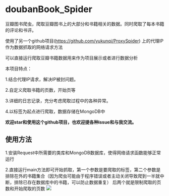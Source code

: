 # doubanBook_Spider

豆瓣图书爬虫，爬取豆瓣图书上的大部分和书籍相关的数据。同时爬取了每本书籍的评论和书评。

使用了另一个github项目(https://github.com/yukunqi/ProxySpider)
上的代理IP作为数据抓取的网络请求方法

可以直接运行爬取豆瓣书籍数据用来作为项目展示或者进行数据分析

本项目特点：

1.结合代理IP请求，解决IP被封问题。

2.自定义爬取书籍的页数，开始页等

3.详细的日志记录，充分考虑爬取过程中的各种异常。

4.以标签为起点进行爬取，数据存储在MongoDB中

**欢迎star和使用这个github项目，也欢迎提各种issue和与我交流。**

## 使用方法
1.安装Request中所需要的类库和MongoDB数据库，使得网络请求函数能够正常运行

2.直接运行main方法即可开始抓取，第一个参数是要爬取的标签，第二个参数是排除在外的书籍集合（因为爬虫可能由于程序错误或者主动关闭导致爬到一半就中断，排除已存在数据库中的书籍，可以防止数据重复）
后两个就是限制爬取的页数和开始爬取的页数
![](https://github.com/yukunqi/doubanBook_Spider/blob/master/%E4%BD%BF%E7%94%A8%E6%88%AA%E5%9B%BE.jpg)



